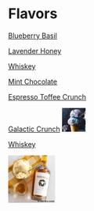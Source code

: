 # Flavors

[Blueberry Basil](./flavour/BlueberryBasil.md)

[Lavender Honey](./flavour/Lavender_Honey.md)

[Whiskey](./flavour/Whiskey.md)

[Mint Chocolate](./flavour/MintChocolate.md)

[Espresso Toffee Crunch](./flavour/espressotoffee.md)

[Galactic Crunch](./flavour/GalacticCrunch.md) <img src="./Photos/galactic_crunch.jpg" title="galactic-crunch" width="48" height="48"/>

[Whiskey](./flavors/Whiskey.md) 

<img  src="./Photos/whiskey-ice-cream.jpg" title="whiskey" width="96" height="96"/>

